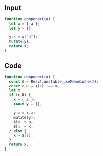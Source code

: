 
## Input

```javascript
function component(a) {
  let x = { a };
  let y = {};

  y.x = x["a"];
  mutate(y);
  return x;
}

```

## Code

```javascript
function component(a) {
  const $ = React.unstable_useMemoCache(2);
  const c_0 = $[0] !== a;
  let x;
  if (c_0) {
    x = { a };
    const y = {};

    y.x = x.a;
    mutate(y);
    $[0] = a;
    $[1] = x;
  } else {
    x = $[1];
  }
  return x;
}

```
      